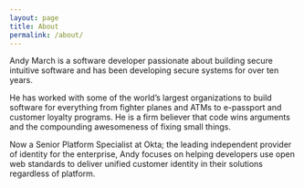 ```yaml
---
layout: page
title: About
permalink: /about/
---
```


Andy March is a software developer passionate about building secure intuitive software and has been developing secure systems for over ten years.

He has worked with some of the world’s largest organizations to build software for everything from fighter planes and ATMs to e-passport and customer loyalty programs. He is a firm believer that code wins arguments and the compounding awesomeness of fixing small things.

Now a Senior Platform Specialist at Okta; the leading independent provider of identity for the enterprise, Andy focuses on helping developers use open web standards to deliver unified customer identity in their solutions regardless of platform.

